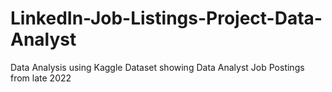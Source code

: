 # LinkedIn-Job-Listings-Project-Data-Analyst
Data Analysis using Kaggle Dataset showing Data Analyst Job Postings from late 2022
